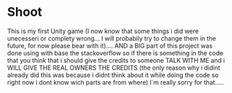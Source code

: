 # Shoot
This is my first Unity game (I now know that some things i did were unecesseri or complety wrong... I will probabily try to change them in the future, for now please bear with it).... AND a BIG part of this project was done using with base the stackoverflow so if there is something in the code that you think that i should give the credits to someone TALK WITH ME and i WILL GIVE THE REAL OWNERS THE CREDITS (the only reason why i didint already did this was because i didnt think about it while doing the code so right now i dont know wich parts are from where) I´m really sorry for that.....
